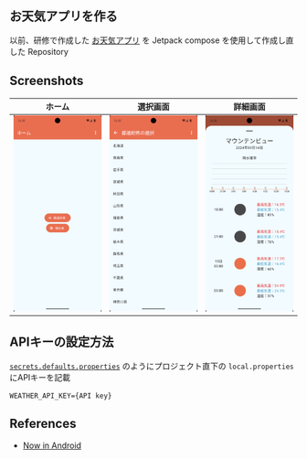 ## お天気アプリを作る

以前、研修で作成した [お天気アプリ](https://github.com/yuki-toake/training-weather-app) を Jetpack compose を使用して作成し直した Repository

## Screenshots

| ホーム                         | 選択画面                        | 詳細画面                        |
|-----------------------------|-----------------------------|-----------------------------|
| ![image](docs/images/1.png) | ![image](docs/images/2.png) | ![image](docs/images/3.png) |

## APIキーの設定方法

[`secrets.defaults.properties`](secrets.defaults.properties) のようにプロジェクト直下の `local.properties` にAPIキーを記載

``` properties
WEATHER_API_KEY={API key}
```

## References

- [Now in Android](https://github.com/android/nowinandroid)
